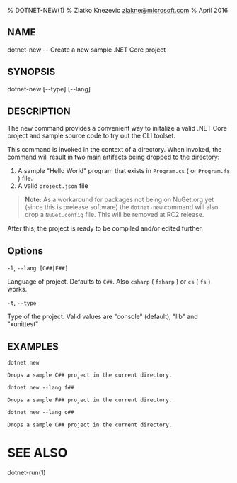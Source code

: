 % DOTNET-NEW(1)
% Zlatko Knezevic zlakne@microsoft.com
% April 2016

## NAME
dotnet-new -- Create a new sample .NET Core project

## SYNOPSIS
dotnet-new [--type] [--lang]

## DESCRIPTION
The new command provides a convenient way to initalize a valid .NET Core project and sample source code to try out the CLI toolset. 

This command is invoked in the context of a directory. When invoked, the command will result in two main artifacts being dropped to the directory: 

1. A sample "Hello World" program that exists in `Program.cs` ( or `Program.fs` ) file.
2. A valid `project.json` file

> **Note:** As a workaround for packages not being on NuGet.org yet (since this is prelease software) the `dotnet-new`
> command will also drop a `NuGet.config` file. This will be removed at RC2 release. 

After this, the project is ready to be compiled and/or edited further. 

## Options

`-l`, `--lang [C##|F##]`

Language of project. Defaults to `C##`. Also `csharp` ( `fsharp` ) or `cs` ( `fs` ) works.

`-t`, `--type`

Type of the project. Valid values are "console" (default), "lib" and "xunittest"

## EXAMPLES

`dotnet new`
    
    Drops a sample C## project in the current directory.

`dotnet new --lang f##`
    
    Drops a sample F## project in the current directory.

`dotnet new --lang c##`
    
    Drops a sample C## project in the current directory.

# SEE ALSO
dotnet-run(1)
